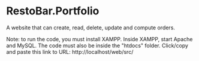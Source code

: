 # RestoBar.Portfolio
A website that can create, read, delete, update and compute orders.


Note: to run the code, you must install XAMPP. Inside XAMPP, start Apache and MySQL. 
The code must also be inside the "htdocs" folder. Click/copy and paste this link to URL: http://localhost/web/src/
